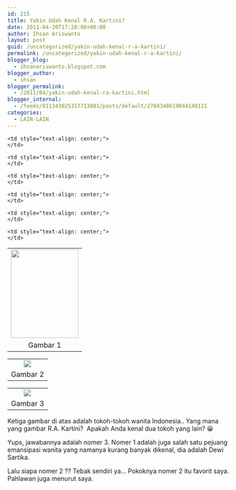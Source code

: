 ```yaml
---
id: 215
title: Yakin Udah Kenal R.A. Kartini?
date: 2011-04-20T17:28:00+00:00
author: Ihsan Ariswanto
layout: post
guid: /uncategorized/yakin-udah-kenal-r-a-kartini/
permalink: /uncategorized/yakin-udah-kenal-r-a-kartini/
blogger_blog:
  - ihsanariswanto.blogspot.com
blogger_author:
  - ihsan
blogger_permalink:
  - /2011/04/yakin-udah-kenal-ra-kartini.html
blogger_internal:
  - /feeds/811343025317713881/posts/default/2704348619044140121
categories:
  - LAIN-LAIN
---
```

<table align="center" cellpadding="0" cellspacing="0" style="margin-left: auto; margin-right: auto; text-align: center;">
  <tr>
    <td style="text-align: center;">
      <a href="https://2.bp.blogspot.com/-vL4jrWAJN7w/Ta62DqObcQI/AAAAAAAAACw/1KPL5fFScjk/s1600/dewi-sartika.jpg" style="margin-left: auto; margin-right: auto;"><img border="0" height="200" src="https://2.bp.blogspot.com/-vL4jrWAJN7w/Ta62DqObcQI/AAAAAAAAACw/1KPL5fFScjk/s200/dewi-sartika.jpg" width="152" /></a>
    </td>
  </tr>
  
  <tr>
    <td style="text-align: center;">
      Gambar 1
    </td>
    
    <td style="text-align: center;">
    </td>
    
    <td style="text-align: center;">
    </td>
    
    <td style="text-align: center;">
    </td>
    
    <td style="text-align: center;">
    </td>
    
    <td style="text-align: center;">
    </td>
    
    <td style="text-align: center;">
    </td>
  </tr>
</table>

<table align="center" cellpadding="0" cellspacing="0" style="margin-left: auto; margin-right: auto; text-align: center;">
  <tr>
    <td style="text-align: center;">
      <a href="https://3.bp.blogspot.com/-aMjbGyYBdaY/Ta63JJEvX8I/AAAAAAAAADA/HTq3GRqL6zw/s1600/s1-342851nyonya-meneer.jpg" style="margin-left: auto; margin-right: auto;"><img border="0" src="https://3.bp.blogspot.com/-aMjbGyYBdaY/Ta63JJEvX8I/AAAAAAAAADA/HTq3GRqL6zw/s1600/s1-342851nyonya-meneer.jpg" /></a>
    </td>
  </tr>
  
  <tr>
    <td style="text-align: center;">
      Gambar 2
    </td>
  </tr>
</table>

<table align="center" cellpadding="0" cellspacing="0" style="margin-left: auto; margin-right: auto; text-align: center;">
  <tr>
    <td style="text-align: center;">
      <a href="https://1.bp.blogspot.com/-x5WpBsUNf6A/Ta62cgciwHI/AAAAAAAAAC4/td4AQOhcSTA/s1600/kartinix.jpg" style="margin-left: auto; margin-right: auto;"><img border="0" src="https://1.bp.blogspot.com/-x5WpBsUNf6A/Ta62cgciwHI/AAAAAAAAAC4/td4AQOhcSTA/s1600/kartinix.jpg" /></a>
    </td>
  </tr>
  
  <tr>
    <td style="text-align: center;">
      Gambar 3
    </td>
  </tr>
</table>

Ketiga gambar di atas adalah tokoh-tokoh wanita Indonesia.. Yang mana yang gambar R.A. Kartini?&nbsp; Apakah Anda kenal dua tokoh yang lain? 😀 <a name='more'></a>

Yups, jawabannya adalah nomer 3. Nomer 1 adalah juga salah satu pejuang emansipasi wanita yang namanya kurang banyak dikenal, dia adalah Dewi Sartika.

Lalu siapa nomer 2 ?? Tebak sendiri ya&#8230; Pokoknya nomer 2 itu favorit saya. Pahlawan juga menurut saya.